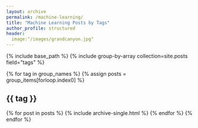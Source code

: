 ```yaml
---
layout: archive
permalink: /machine-learning/
title: "Machine Learning Posts by Tags"
author_profile: structured
header:
  image:"/images/grandcanyon.jpg"
---
```




{% include base_path %}
{% include group-by-array collection=site.posts field="tags" %}

{% for tag in group_names %}
{% assign posts = group_items[forloop.index0] %}
<h2 id="{{ tag | slugify }}" class="archive__subtitle">{{ tag }}</h2>
{% for post in posts %}
  {% include archive-single.html %}
{% endfor %}
{% endfor %}
